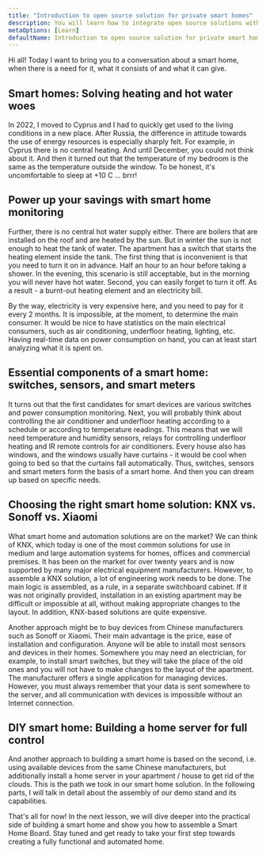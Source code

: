 ```yaml
---
title: "Introduction to open source solution for private smart homes"
description: You will learn how to integrate open source solutions with inexpensive smart devices to make your smart home privately oriented and not dependent on clouds in its work.
metaOptions: [Learn]
defaultName: Introduction to open source solution for private smart homes
---
```


<LessonImages src="smart-home-intro/open-source-private-smart-home-intro.png" imageClasses="mb full" />

<RoboAcademyText>
  Hi all! Today I want to bring you to a conversation about a smart home, when there is a need for it, what it consists of and what it can give.
</RoboAcademyText>

## Smart homes: Solving heating and hot water woes

In 2022, I moved to Cyprus and I had to quickly get used to the living conditions in a new place. After Russia, the difference in attitude towards the use of energy resources is especially sharply felt. For example, in Cyprus there is no central heating. And until December, you could not think about it. And then it turned out that the temperature of my bedroom is the same as the temperature outside the window. To be honest, it's uncomfortable to sleep at +10 С ... brrr!

## Power up your savings with smart home monitoring

Further, there is no central hot water supply either. There are boilers that are installed on the roof and are heated by the sun. But in winter the sun is not enough to heat the tank of water. The apartment has a switch that starts the heating element inside the tank. The first thing that is inconvenient is that you need to turn it on in advance. Half an hour to an hour before taking a shower. In the evening, this scenario is still acceptable, but in the morning you will never have hot water. Second, you can easily forget to turn it off. As a result - a burnt-out heating element and an electricity bill.

By the way, electricity is very expensive here, and you need to pay for it every 2 months. It is impossible, at the moment, to determine the main consumer. It would be nice to have statistics on the main electrical consumers, such as air conditioning, underfloor heating, lighting, etc. Having real-time data on power consumption on hand, you can at least start analyzing what it is spent on.

## Essential components of a smart home: switches, sensors, and smart meters

It turns out that the first candidates for smart devices are various switches and power consumption monitoring. Next, you will probably think about controlling the air conditioner and underfloor heating according to a schedule or according to temperature readings. This means that we will need temperature and humidity sensors, relays for controlling underfloor heating and IR remote controls for air conditioners. Every house also has windows, and the windows usually have curtains - it would be cool when going to bed so that the curtains fall automatically. Thus, switches, sensors and smart meters form the basis of a smart home. And then you can dream up based on specific needs.

## Choosing the right smart home solution: KNX vs. Sonoff vs. Xiaomi

What smart home and automation solutions are on the market? We can think of KNX, which today is one of the most common solutions for use in medium and large automation systems for homes, offices and commercial premises. It has been on the market for over twenty years and is now supported by many major electrical equipment manufacturers. However, to assemble a KNX solution, a lot of engineering work needs to be done. The main logic is assembled, as a rule, in a separate switchboard cabinet. If it was not originally provided, installation in an existing apartment may be difficult or impossible at all, without making appropriate changes to the layout. In addition, KNX-based solutions are quite expensive.

Another approach might be to buy devices from Chinese manufacturers such as Sonoff or Xiaomi. Their main advantage is the price, ease of installation and configuration. Anyone will be able to install most sensors and devices in their homes. Somewhere you may need an electrician, for example, to install smart switches, but they will take the place of the old ones and you will not have to make changes to the layout of the apartment. The manufacturer offers a single application for managing devices. However, you must always remember that your data is sent somewhere to the server, and all communication with devices is impossible without an Internet connection.


## DIY smart home: Building a home server for full control

And another approach to building a smart home is based on the second, i.e. using available devices from the same Chinese manufacturers, but additionally install a home server in your apartment / house to get rid of the clouds. This is the path we took in our smart home solution. In the following parts, I will talk in detail about the assembly of our demo stand and its capabilities.

<RoboAcademyText fWeight="500">
  That's all for now! In the next lesson, we will dive deeper into the practical side of building a smart home and show you how to assemble a Smart Home Board. Stay tuned and get ready to take your first step towards creating a fully functional and automated home.
</RoboAcademyText>
